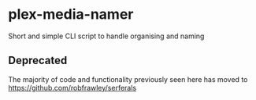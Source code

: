 # plex-media-namer
Short and simple CLI script to handle organising and naming 

## Deprecated
The majority of code and functionality previously seen here has moved to https://github.com/robfrawley/serferals
